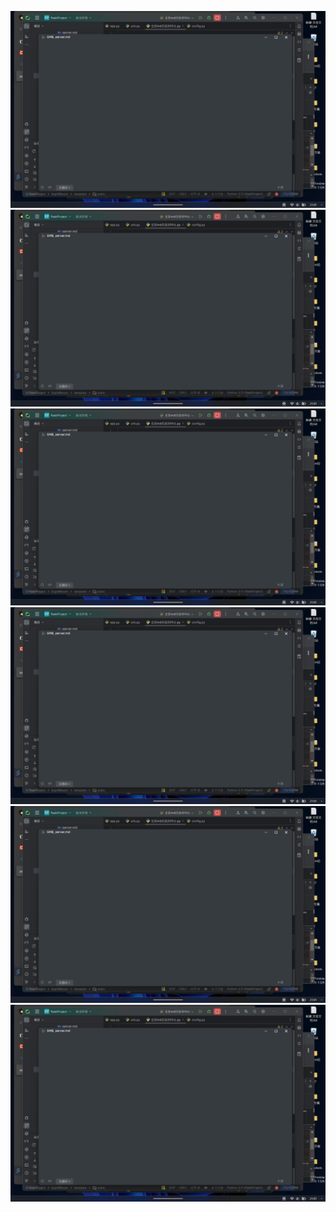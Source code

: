 ![image-20230831210159096](./static/markdown_images/SMB_server.images/image-20230831210159096.png)![image-20230831210159390](./static/markdown_images/SMB_server.images/image-20230831210159390.png)![image-20230831210159725](./static/markdown_images/SMB_server.images/image-20230831210159725.png)![image-20230831210159932](./static/markdown_images/SMB_server.images/image-20230831210159932.png)![image-20230831210200136](./static/markdown_images/SMB_server.images/image-20230831210200136.png)![image-20230831210200300](./static/markdown_images/SMB_server.images/image-20230831210200300.png)
